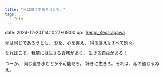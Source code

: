```yaml
---
title: "元は同じであろうとも、"
tags:
  - Info
---
```


date: 2024-12-20T14:10:27+09:00
up:: [Sengi_Kedaragawa](../Bar/Novel/Nacaria/Sengi_Kedaragawa.md)

元は同じであろうとも、
形を、心を違え、
得る答えはすべて別々。

なればこそ、我輩には生きる責務があり、
生きる自由がある！

つーか、
同じ道を歩むとか不可能だろ。
好きに生きろ。それは、私の道じゃねえ。